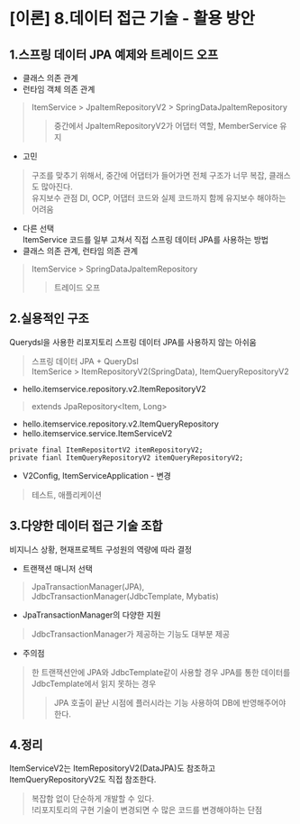 # [이론] 8.데이터 접근 기술 - 활용 방안
## 1.스프링 데이터 JPA 예제와 트레이드 오프
- 클래스 의존 관계
- 런타임 객체 의존 관계
> ItemService > JpaItemRepositoryV2 > SpringDataJpaItemRepository
>> 중간에서 JpaItemRepositoryV2가 어댑터 역할, MemberService 유지
- 고민  
> 구조를 맞추기 위해서, 중간에 어댑터가 들어가면 전체 구조가 너무 복잡, 클래스도 많아진다.  
> 유지보수 관점 DI, OCP, 어댑터 코드와 실제 코드까지 함께 유지보수 해야하는 어려움

- 다른 선택  
ItemService 코드를 일부 고쳐서 직접 스프링 데이터 JPA를 사용하는 방법
- 클래스 의존 관계, 런타임 의존 관계
> ItemService > SpringDataJpaItemRepository
>> 트레이드 오프

## 2.실용적인 구조
Querydsl을 사용한 리포지토리 스프링 데이터 JPA를 사용하지 않는 아쉬움
> 스프링 데이터 JPA + QueryDsl  
> ItemSerice > ItemRepositoryV2(SpringData), ItemQueryRepositoryV2
- hello.itemservice.repository.v2.ItemRepositoryV2
> extends JpaRepository<Item, Long>
- hello.itemservice.repository.v2.ItemQueryRepository
- hello.itemservice.service.ItemServiceV2
```
private final ItemRepositortV2 itemRepositoryV2;
private fianl ItemQueryRepositoryV2 itemQueryRepositoryV2;
```
- V2Config, ItemServiceApplication - 변경
> 테스트, 애플리케이션

## 3.다양한 데이터 접근 기술 조합
비지니스 상황, 현재프로젝트 구성원의 역량에 따라 결정
- 트랜잭션 매니저 선택
> JpaTransactionManager(JPA), JdbcTransactionManager(JdbcTemplate, Mybatis)
- JpaTransactionManager의 다양한 지원
> JdbcTransactionManager가 제공하는 기능도 대부분 제공

- 주의점
> 한 트랜잭션안에 JPA와 JdbcTemplate같이 사용할 경우 JPA를 통한 데이터를 JdbcTemplate에서 읽지 못하는 경우
>> JPA 호출이 끝난 시점에 플러시라는 기능 사용하여 DB에 반영해주어야 한다.

## 4.정리
ItemServiceV2는 ItemRepositoryV2(DataJPA)도 참조하고 ItemQueryRepositoryV2도 직접 참조한다.
> 복잡함 없이 단순하게 개발할 수 있다.  
!리포지토리의 구현 기술이 변경되면 수 많은 코드를 변경해야하는 단점